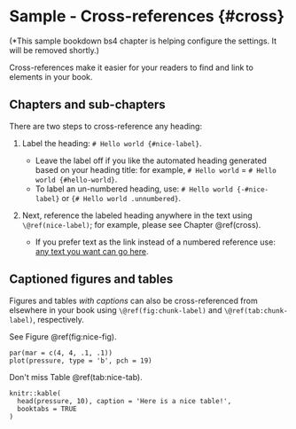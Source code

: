 # Sample - Cross-references {#cross}

(*This sample bookdown bs4 chapter is helping configure the settings.  It will be removed shortly.)

Cross-references make it easier for your readers to find and link to elements in your book.

## Chapters and sub-chapters

There are two steps to cross-reference any heading:

1. Label the heading: `# Hello world {#nice-label}`.
    - Leave the label off if you like the automated heading generated based on your heading title: for example, `# Hello world` = `# Hello world {#hello-world}`.
    - To label an un-numbered heading, use: `# Hello world {-#nice-label}` or `{# Hello world .unnumbered}`.

1. Next, reference the labeled heading anywhere in the text using `\@ref(nice-label)`; for example, please see Chapter \@ref(cross).
    - If you prefer text as the link instead of a numbered reference use: [any text you want can go here](#cross).

## Captioned figures and tables

Figures and tables *with captions* can also be cross-referenced from elsewhere in your book using `\@ref(fig:chunk-label)` and `\@ref(tab:chunk-label)`, respectively.

See Figure \@ref(fig:nice-fig).

```{r nice-fig, fig.cap='Here is a nice figure!', out.width='80%', fig.asp=.75, fig.align='center', fig.alt='Plot with connected points showing that vapor pressure of mercury increases exponentially as temperature increases.'}
par(mar = c(4, 4, .1, .1))
plot(pressure, type = 'b', pch = 19)
```

Don't miss Table \@ref(tab:nice-tab).

```{r nice-tab, tidy=FALSE}
knitr::kable(
  head(pressure, 10), caption = 'Here is a nice table!',
  booktabs = TRUE
)
```
